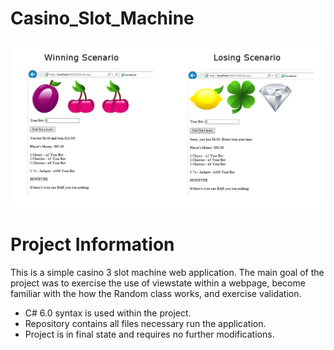 [//]: # (Image Reference)
[screenshot]: ./misc/CasinoScreenshot.png

# Casino_Slot_Machine
![Scenarios][screenshot]<br/>

# Project Information
This is a simple casino 3 slot machine web application. The main goal of the project was to exercise the use of viewstate within a webpage, become familiar with the how the Random class works, and exercise validation. 

* C# 6.0 syntax is used within the project.
* Repository contains all files necessary run the application.
* Project is in final state and requires no further modifications.


